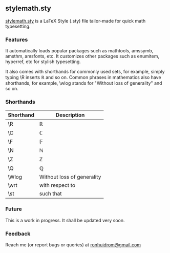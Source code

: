 ## stylemath.sty

[stylemath.sty](https://github.com/ronhuidrom/stylemath/blob/main/stylemath.sty) is a LaTeX Style (.sty) file tailor-made for quick math typesetting.

### Features

It automatically loads popular packages such as mathtools, amssymb, amsthm, amsfonts, etc. It customizes other packages such as enumitem, hyperref, etc for stylish typesetting.

It also comes with shorthands for commonly used sets, for example, simply typing \R inserts $\mathbb{R}$ and so on. Common phrases in mathematics also have shorthands, for example, \wlog stands for "Without loss of generality" and so on.

### Shorthands

|Shorthand | Description |
|--------- | ----------- |
| \R       | $\mathbb{R}$ |
| \C       | $\mathbb{C}$ | 
| \F       | $\mathbb{F}$ |
| \N       | $\mathbb{N}$ |
| \Z       | $\mathbb{Z}$ |
| \Q       | $\mathbb{Q}$ |
| \Wlog    | Without loss of generality |
| \wrt     | with respect to |
| \st      | such that |

### Future

This is a work in progress. It shall be updated very soon.

### Feedback

Reach me (or report bugs or queries) at ronhuidrom@gmail.com
